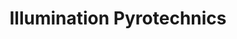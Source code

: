---
title: "Illumination Pyrotechnics"
url: /darlington/illumination-pyrotechnics/
shop: pyrotechnics
---